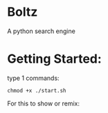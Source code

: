 # Boltz
A python search engine

# Getting Started:
type 1 commands:

`chmod +x ./start.sh`

For this to show or remix:
